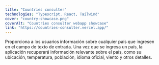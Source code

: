 ```yaml
---
title: "Countries consulter"
technologies: "Typescript, React, Tailwind"
cover: "country-showcase.png"
coverAlt: "Countries consulter webapp showcase"
link: "https://countries-consulter.vercel.app/"
---
```

Proporciona a los usuarios información sobre cualquier país que ingresen en el campo de texto de entrada. Una vez que se ingresa un país, la aplicación recuperará información relevante sobre el país, como su ubicación, temperatura, población, idioma oficial, viento y otros detalles.

